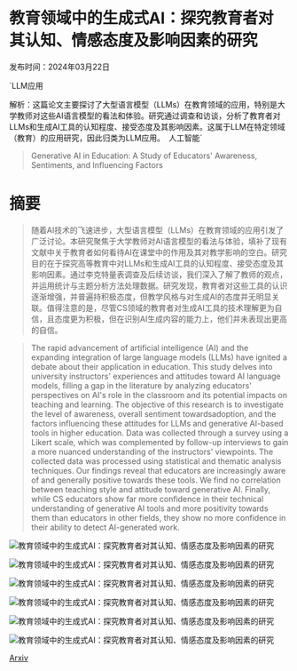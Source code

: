 # 教育领域中的生成式AI：探究教育者对其认知、情感态度及影响因素的研究

发布时间：2024年03月22日

`LLM应用

解析：这篇论文主要探讨了大型语言模型（LLMs）在教育领域的应用，特别是大学教师对这些AI语言模型的看法和体验。研究通过调查和访谈，分析了教育者对LLMs和生成AI工具的认知程度、接受态度及其影响因素。这属于LLM在特定领域（教育）的应用研究，因此归类为LLM应用。` `人工智能`

> Generative AI in Education: A Study of Educators' Awareness, Sentiments, and Influencing Factors

# 摘要

> 随着AI技术的飞速进步，大型语言模型（LLMs）在教育领域的应用引发了广泛讨论。本研究聚焦于大学教师对AI语言模型的看法与体验，填补了现有文献中关于教育者如何看待AI在课堂中的作用及其对教学影响的空白。研究目的在于探究高等教育中对LLMs和生成AI工具的认知程度、接受态度及其影响因素。通过李克特量表调查及后续访谈，我们深入了解了教师的观点，并运用统计与主题分析方法处理数据。研究发现，教育者对这些工具的认识逐渐增强，并普遍持积极态度，但教学风格与对生成AI的态度并无明显关联。值得注意的是，尽管CS领域的教育者对生成AI工具的技术理解更为自信，且态度更为积极，但在识别AI生成内容的能力上，他们并未表现出更高的自信。

> The rapid advancement of artificial intelligence (AI) and the expanding integration of large language models (LLMs) have ignited a debate about their application in education. This study delves into university instructors' experiences and attitudes toward AI language models, filling a gap in the literature by analyzing educators' perspectives on AI's role in the classroom and its potential impacts on teaching and learning. The objective of this research is to investigate the level of awareness, overall sentiment towardsadoption, and the factors influencing these attitudes for LLMs and generative AI-based tools in higher education. Data was collected through a survey using a Likert scale, which was complemented by follow-up interviews to gain a more nuanced understanding of the instructors' viewpoints. The collected data was processed using statistical and thematic analysis techniques. Our findings reveal that educators are increasingly aware of and generally positive towards these tools. We find no correlation between teaching style and attitude toward generative AI. Finally, while CS educators show far more confidence in their technical understanding of generative AI tools and more positivity towards them than educators in other fields, they show no more confidence in their ability to detect AI-generated work.

![教育领域中的生成式AI：探究教育者对其认知、情感态度及影响因素的研究](../../..//opt/data/Projects/HuggingArxiv/paper_images/2403.15586/x1.png)

![教育领域中的生成式AI：探究教育者对其认知、情感态度及影响因素的研究](../../..//opt/data/Projects/HuggingArxiv/paper_images/2403.15586/x2.png)

![教育领域中的生成式AI：探究教育者对其认知、情感态度及影响因素的研究](../../..//opt/data/Projects/HuggingArxiv/paper_images/2403.15586/x3.png)

![教育领域中的生成式AI：探究教育者对其认知、情感态度及影响因素的研究](../../..//opt/data/Projects/HuggingArxiv/paper_images/2403.15586/x4.png)

![教育领域中的生成式AI：探究教育者对其认知、情感态度及影响因素的研究](../../..//opt/data/Projects/HuggingArxiv/paper_images/2403.15586/x5.png)

![教育领域中的生成式AI：探究教育者对其认知、情感态度及影响因素的研究](../../..//opt/data/Projects/HuggingArxiv/paper_images/2403.15586/x6.png)

[Arxiv](https://arxiv.org/abs/2403.15586)
